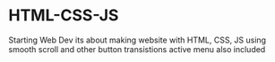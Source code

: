 # HTML-CSS-JS
Starting Web Dev
its about making website with HTML, CSS, JS
using smooth scroll and other button transistions
active menu also included
